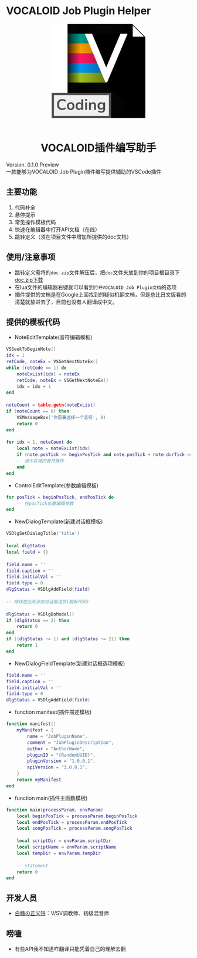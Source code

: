 # VOCALOID Job Plugin Helper
<center><img src="images/vcoding.png"></center>
<br>
<center><h1>VOCALOID插件编写助手</h1></center>
Version. 0.1.0 Preview
<br>
一款能够为VOCALOID Job Plugin插件编写提供辅助的VSCode插件
<br>

## 主要功能
1. 代码补全
2. 悬停提示
3. 常见操作模板代码
4. 快速在编辑器中打开API文档（在线）
5. 跳转定义（须在项目文件中增加所提供的doc文档）

## 使用/注意事项
* 跳转定义需将的`doc.zip`文件解压后，把`doc`文件夹放到你的项目根目录下
[doc.zip下载](https://raw.githubusercontent.com/Xujiayang12/vocaloid-jobplugin-helper/master/doc.zip)
* 在lua文件的编辑器右键就可以看到`打开VOCALOID Job Plugin文档`的选项
* 插件提供的文档是在Google上面找到的疑似机翻文档，但是总比日文版看的清楚就放进去了，目前也没有人翻译成中文。

## 提供的模板代码
* NoteEditTemplate(音符编辑模板)
```lua
VSSeekToBeginNote()
idx = 1
retCode, noteEx = VSGetNextNoteEx()
while (retCode == 1) do
    noteExList[idx] = noteEx
    retCode, noteEx = VSGetNextNoteEx()
    idx = idx + 1
end

noteCount = table.getn(noteExList)
if (noteCount == 0) then
    VSMessageBox('你需要选择一个音符', 0)
    return 0
end

for idx = 1, noteCount do
    local note = noteExList[idx]
    if (note.posTick >= beginPosTick and note.posTick + note.durTick <= endPosTick) then
    -- 选中区域的音符操作
    end
end
```

* ControlEditTemplate(参数编辑模板)
```lua
for posTick = beginPosTick, endPosTick do
    -- 在posTick位置编辑参数
end
```

* NewDialogTemplate(新建对话框模板)
```lua
VSDlgSetDialogTitle('title')

local dlgStatus
local field = {}

field.name = ''
field.caption = ''
field.initialVal = ''
field.type = 0
dlgStatus = VSDlgAddField(field)

-- 继续在此处添加对话框选项(模板代码)

dlgStatus = VSDlgDoModal()
if (dlgStatus == 2) then
    return 0
end
if ((dlgStatus ~= 1) and (dlgStatus ~= 2)) then
    return 1
end
```

* NewDialogFieldTemplate(新建对话框选项模板)
```lua
field.name = ''
field.caption = ''
field.initialVal = ''
field.type = 0
dlgStatus = VSDlgAddField(field)
```

* function manifest(插件描述模板)
```lua
function manifest()
    myManifest = {
        name = "JobPluginName",
        comment = "JobPluginDescription",
        author = "AuthorName",
        pluginID = "{RandomUUID}",
        pluginVersion = "1.0.0.1",
        apiVersion = "3.0.0.1",
    }
    return myManifest
end
```

* function main(插件主函数模板)
```lua
function main(processParam, envParam)
    local beginPosTick = processParam.beginPosTick
    local endPosTick = processParam.endPosTick
    local songPosTick = processParam.songPosTick

    local scriptDir = envParam.scriptDir
    local scriptName = envParam.scriptName
    local tempDir = envParam.tempDir

    -- statement
    return 0
end
```



## 开发人员
* [白糖の正义铃](https://space.bilibili.com/180668218)：V/SV调教师、初级混音师

## 唠嗑
* 有些API我不知道咋翻译只能凭着自己的理解去翻